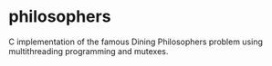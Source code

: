 # philosophers
C implementation of the famous Dining Philosophers problem using multithreading programming and mutexes.
